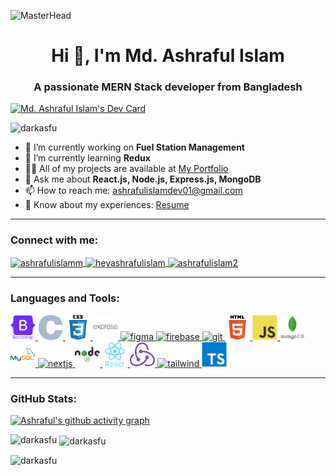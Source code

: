 
![MasterHead](https://github.com/user-attachments/assets/5ad4781d-f6e5-4e4a-9a69-5c8b69ad69c3)

<h1 align="center">Hi 👋, I'm Md. Ashraful Islam</h1>
<h3 align="center">A passionate MERN Stack developer from Bangladesh</h3>

<!-- Dev Card -->
<a href="https://app.daily.dev/ashrafulislam">
  <img src="https://api.daily.dev/devcards/v2/UWZogFBvVYIbCrYgVQkJ3.png?type=wide&r=whn" width="450" alt="Md. Ashraful Islam's Dev Card"/>
</a>

<p align="left"> 
  <img src="https://komarev.com/ghpvc/?username=darkasfu&label=Profile%20views&color=0e75b6&style=flat" alt="darkasfu" /> 
</p>

- 🔭 I’m currently working on **Fuel Station Management**
- 🌱 I’m currently learning **Redux**
- 👨‍💻 All of my projects are available at [My Portfolio](https://ashrafulislam.vercel.app/)
- 💬 Ask me about **React.js, Node.js, Express.js, MongoDB**
- 📫 How to reach me: ashrafulislamdev01@gmail.com
- 📄 Know about my experiences: [Resume](https://drive.google.com/file/d/1XG6-6QdXCAGtgcx5RGB8PlI1arURbn6s/view?usp=drive_link)

---

### Connect with me:
<p align="left">
  <a href="https://linkedin.com/in/ashrafulislamdev" target="blank">
    <img align="center" src="https://raw.githubusercontent.com/rahuldkjain/github-profile-readme-generator/master/src/images/icons/Social/linked-in-alt.svg" alt="ashrafulislamm" height="30" width="40" />
  </a>
  <a href="https://fb.com/heyashrafulislam" target="blank">
    <img align="center" src="https://raw.githubusercontent.com/rahuldkjain/github-profile-readme-generator/master/src/images/icons/Social/facebook.svg" alt="heyashrafulislam" height="30" width="40" />
  </a>
  <a href="https://discord.gg/ashrafulislam2" target="blank">
    <img align="center" src="https://raw.githubusercontent.com/rahuldkjain/github-profile-readme-generator/master/src/images/icons/Social/discord.svg" alt="ashrafulislam2" height="30" width="40" />
  </a>
</p>

---

### Languages and Tools:
<p align="left"> 
  <a href="https://getbootstrap.com" target="_blank" rel="noreferrer">
    <img src="https://raw.githubusercontent.com/devicons/devicon/master/icons/bootstrap/bootstrap-plain-wordmark.svg" alt="bootstrap" width="40" height="40"/>
  </a> 
  <a href="https://www.cprogramming.com/" target="_blank" rel="noreferrer"> 
    <img src="https://raw.githubusercontent.com/devicons/devicon/master/icons/c/c-original.svg" alt="c" width="40" height="40"/> 
  </a>
  <a href="https://www.w3schools.com/css/" target="_blank" rel="noreferrer"> 
    <img src="https://raw.githubusercontent.com/devicons/devicon/master/icons/css3/css3-original-wordmark.svg" alt="css3" width="40" height="40"/> 
  </a> 
  <a href="https://expressjs.com" target="_blank" rel="noreferrer"> 
    <img src="https://raw.githubusercontent.com/devicons/devicon/master/icons/express/express-original-wordmark.svg" alt="express" width="40" height="40"/> 
  </a> 
  <a href="https://www.figma.com/" target="_blank" rel="noreferrer"> 
    <img src="https://www.vectorlogo.zone/logos/figma/figma-icon.svg" alt="figma" width="40" height="40"/> 
  </a> 
  <a href="https://firebase.google.com/" target="_blank" rel="noreferrer"> 
    <img src="https://www.vectorlogo.zone/logos/firebase/firebase-icon.svg" alt="firebase" width="40" height="40"/> 
  </a>
  <a href="https://git-scm.com/" target="_blank" rel="noreferrer"> 
    <img src="https://www.vectorlogo.zone/logos/git-scm/git-scm-icon.svg" alt="git" width="40" height="40"/> 
  </a>
  <a href="https://www.w3.org/html/" target="_blank" rel="noreferrer"> 
    <img src="https://raw.githubusercontent.com/devicons/devicon/master/icons/html5/html5-original-wordmark.svg" alt="html5" width="40" height="40"/> 
  </a> 
  <a href="https://developer.mozilla.org/en-US/docs/Web/JavaScript" target="_blank" rel="noreferrer"> 
    <img src="https://raw.githubusercontent.com/devicons/devicon/master/icons/javascript/javascript-original.svg" alt="javascript" width="40" height="40"/> 
  </a>
  <a href="https://www.mongodb.com/" target="_blank" rel="noreferrer"> 
    <img src="https://raw.githubusercontent.com/devicons/devicon/master/icons/mongodb/mongodb-original-wordmark.svg" alt="mongodb" width="40" height="40"/> 
  </a> 
  <a href="https://www.mysql.com/" target="_blank" rel="noreferrer"> 
    <img src="https://raw.githubusercontent.com/devicons/devicon/master/icons/mysql/mysql-original-wordmark.svg" alt="mysql" width="40" height="40"/> 
  </a> 
  <a href="https://nextjs.org/" target="_blank" rel="noreferrer"> 
    <img src="https://cdn.worldvectorlogo.com/logos/nextjs-2.svg" alt="nextjs" width="40" height="40"/> 
  </a> 
  <a href="https://nodejs.org" target="_blank" rel="noreferrer"> 
    <img src="https://raw.githubusercontent.com/devicons/devicon/master/icons/nodejs/nodejs-original-wordmark.svg" alt="nodejs" width="40" height="40"/> 
  </a>
  <a href="https://reactjs.org/" target="_blank" rel="noreferrer"> 
    <img src="https://raw.githubusercontent.com/devicons/devicon/master/icons/react/react-original-wordmark.svg" alt="react" width="40" height="40"/> 
  </a>
  <a href="https://redux.js.org" target="_blank" rel="noreferrer"> 
    <img src="https://raw.githubusercontent.com/devicons/devicon/master/icons/redux/redux-original.svg" alt="redux" width="40" height="40"/> 
  </a> 
  <a href="https://tailwindcss.com/" target="_blank" rel="noreferrer"> 
    <img src="https://www.vectorlogo.zone/logos/tailwindcss/tailwindcss-icon.svg" alt="tailwind" width="40" height="40"/> 
  </a> 
  <a href="https://www.typescriptlang.org/" target="_blank" rel="noreferrer"> 
    <img src="https://raw.githubusercontent.com/devicons/devicon/master/icons/typescript/typescript-original.svg" alt="typescript" width="40" height="40"/> 
  </a> 
</p>

---

### GitHub Stats:
[![Ashraful's github activity graph](https://github-readme-activity-graph.vercel.app/graph?username=darkasfu&theme=github-compact)](https://github.com/darkasfu/github-readme-activity-graph)
<p><img align="left" src="https://github-readme-stats.vercel.app/api/top-langs?username=darkasfu&show_icons=true&locale=en&layout=compact" alt="darkasfu" /></p>

<p>&nbsp;<img align="center" src="https://github-readme-stats.vercel.app/api?username=darkasfu&show_icons=true&locale=en" alt="darkasfu" /></p>

<p><img align="left" src="https://github-readme-streak-stats.herokuapp.com/?user=darkasfu" alt="darkasfu" /></p>


